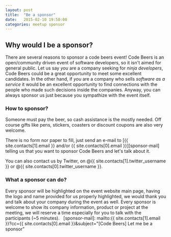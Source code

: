 ```yaml
---
layout: post
title:  "Be a sponsor"
date:   2015-02-10 19:50:00
categories: meetup sponsor
---
```

## Why would I be a sponsor?
There are several reasons to sponsor a code beers event!
Code Beers is an open/community driven event of software developers, so it isn't aimed for general public.
Let us say _you_ are a company seeking for _ninja developers_, Code Beers could be a great opportunity to meet some excellent candidates. 
In the other hand, if _you_ are a company who sells _software as a service_ it would be an excellent opportunity to find connections with the people who made such decisions inside the companies.
Anyway, you can always sponsor us just because you sympathize with the event itself.

### How to sponsor?
Someone must pay the beer, so cash assistance is the mostly needed. Off course gifts like pens, stickers, coasters or discount coupons are also very welcome.

There is no form nor paper to fill, just send an e-mail to 
[{{ site.contacts[1].email }} and/or {{ site.contacts[0].email }}][sponsor-mail] telling us that you want to sponsor Code Beers and let's talk about it.

You can also contact us by Twitter, on @{{ site.contacts[1].twitter_username }} or @{{ site.contacts[0].twitter_username }}.

### What a sponsor can do?

Every sponsor will be highlighted on the event website main page, having the logo and name provided for us properly highlighted, we would thank you and talk about your company during the event as well.
Every sponsor is welcome to show its company information, product or project at the meeting, we will reserve a time especially for you to talk with the participants (~5 minutes).
&nbsp;
[sponsor-mail]: mailto:{{ site.contacts[1].email }}?cc={{ site.contacts[0].email }}&subject="[Code Beers] Let me be a sponsor"

